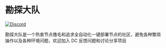 # 勘探大队

[![Discord](https://img.shields.io/discord/1229140544102338670?color=7289DA&logo=discord)](https://discord.gg/hZXXnnpJv8)

勘探大队是一个热衷节点撸毛和追求全自动化一键部署节点的社区，避免各种繁琐操作以及各种环境问题，欢迎加入 DC 反馈问题和讨论分享项目
